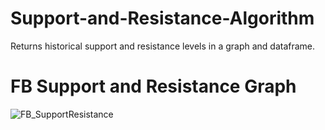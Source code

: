 # Support-and-Resistance-Algorithm
Returns historical support and resistance levels in a graph and dataframe.

# FB Support and Resistance Graph
![FB_SupportResistance](https://user-images.githubusercontent.com/30024311/62507945-ca755d00-b7ba-11e9-99ed-99ee9b923e85.png)
